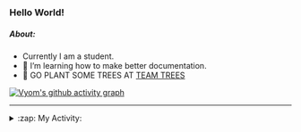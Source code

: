 ### Hello World!

##### About:
- Currently I am a student.
- 🌱 I’m learning how to make better documentation.
- 🌱 GO PLANT SOME TREES AT [TEAM TREES](https://teamtrees.org/)

[![Vyom's github activity graph](https://activity-graph.herokuapp.com/graph?username=Vyvy-vi)](https://github.com/ashutosh00710/github-readme-activity-graph)

---
<details>
  <summary>:zap: My Activity:</summary>
  
<!--START_SECTION:waka-->
![Code Time](http://img.shields.io/badge/Code%20Time-878%20hrs%209%20mins-blue)

**I'm a Night 🦉** 

```text
🌞 Morning    94 commits     ██░░░░░░░░░░░░░░░░░░░░░░░   10.42% 
🌆 Daytime    230 commits    ██████░░░░░░░░░░░░░░░░░░░   25.5% 
🌃 Evening    296 commits    ████████░░░░░░░░░░░░░░░░░   32.82% 
🌙 Night      282 commits    ███████░░░░░░░░░░░░░░░░░░   31.26%

```
📅 **I'm Most Productive on Sunday** 

```text
Monday       123 commits    ███░░░░░░░░░░░░░░░░░░░░░░   13.64% 
Tuesday      134 commits    ███░░░░░░░░░░░░░░░░░░░░░░   14.86% 
Wednesday    107 commits    ███░░░░░░░░░░░░░░░░░░░░░░   11.86% 
Thursday     113 commits    ███░░░░░░░░░░░░░░░░░░░░░░   12.53% 
Friday       123 commits    ███░░░░░░░░░░░░░░░░░░░░░░   13.64% 
Saturday     87 commits     ██░░░░░░░░░░░░░░░░░░░░░░░   9.65% 
Sunday       215 commits    ██████░░░░░░░░░░░░░░░░░░░   23.84%

```


📊 **This Week I Spent My Time On** 

```text
🔥 Editors: 
VS Code                  7 hrs 6 mins        █████████████████████████   100.0%

🐱‍💻 Projects: 
CSF                      6 hrs 37 mins       ███████████████████████░░   93.19% 
praise                   24 mins             █░░░░░░░░░░░░░░░░░░░░░░░░   5.78% 
file-utils               4 mins              ░░░░░░░░░░░░░░░░░░░░░░░░░   1.04%

```


 Last Updated on 11/09/2022 23:04:07 UTC
<!--END_SECTION:waka-->
</details>
